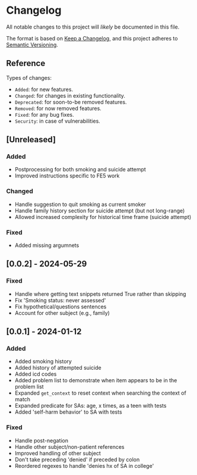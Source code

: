 # Changelog
All notable changes to this project will _likely_ be documented in this file.

The format is based on [Keep a Changelog](https://keepachangelog.com/en/1.0.0/),
and this project adheres to [Semantic Versioning](https://semver.org/spec/v2.0.0.html).

## Reference

Types of changes:

* `Added`: for new features.
* `Changed`: for changes in existing functionality.
* `Deprecated`: for soon-to-be removed features.
* `Removed`: for now removed features.
* `Fixed`: for any bug fixes.
* `Security`: in case of vulnerabilities.

## [Unreleased]

### Added

* Postprocessing for both smoking and suicide attempt
* Improved instructions specific to FE5 work

### Changed

* Handle suggestion to quit smoking as current smoker
* Handle family history section for suicide attempt (but not long-range)
* Allowed increased complexity for historical time frame (suicide attempt) 

### Fixed

* Added missing argumnets


## [0.0.2] - 2024-05-29

### Fixed

* Handle where getting text snippets returned True rather than skipping
* Fix 'Smoking status: never assessed'
* Fix hypothetical/questions sentences
* Account for other subject (e.g., family)

## [0.0.1] - 2024-01-12

### Added

* Added smoking history
* Added history of attempted suicide
* Added icd codes
* Added problem list to demonstrate when item appears to be in the problem list 
* Expanded `get_context` to reset context when searching the context of match
* Expanded predicate for SAs: age, x times, as a teen with tests
* Added 'self-harm behavior' to SA with tests

### Fixed

* Handle post-negation
* Handle other subject/non-patient references
* Improved handling of other subject
* Don't take preceding 'denied' if preceded by colon
* Reordered regexes to handle 'denies hx of SA in college'
